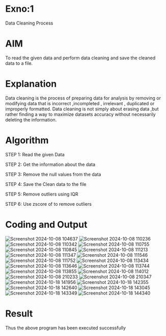 # Exno:1
Data Cleaning Process

# AIM
To read the given data and perform data cleaning and save the cleaned data to a file.

# Explanation
Data cleaning is the process of preparing data for analysis by removing or modifying data that is incorrect ,incompleted , irrelevant , duplicated or improperly formatted. Data cleaning is not simply about erasing data ,but rather finding a way to maximize datasets accuracy without necessarily deleting the information.

# Algorithm
STEP 1: Read the given Data

STEP 2: Get the information about the data

STEP 3: Remove the null values from the data

STEP 4: Save the Clean data to the file

STEP 5: Remove outliers using IQR

STEP 6: Use zscore of to remove outliers

# Coding and Output
![Screenshot 2024-10-08 104637](https://github.com/user-attachments/assets/cb9c1694-2e56-4f5a-b41d-eb8aec1ccfe3)
![Screenshot 2024-10-08 110236](https://github.com/user-attachments/assets/f213e6f3-5354-458d-972a-482a02727dc2)
![Screenshot 2024-10-08 110342](https://github.com/user-attachments/assets/75e904e0-2f42-4424-ace7-791fa50904d8)
![Screenshot 2024-10-08 110755](https://github.com/user-attachments/assets/4b4b41db-0e40-4e94-8e84-63fd07510f3c)
![Screenshot 2024-10-08 110845](https://github.com/user-attachments/assets/5051790e-a7d1-4e45-9be1-d387ee5d1207)
![Screenshot 2024-10-08 111213](https://github.com/user-attachments/assets/cef9ecc1-7879-40e5-b892-8eae1b7cf5b4)
![Screenshot 2024-10-08 111347](https://github.com/user-attachments/assets/e4c6e1f9-8d40-4214-91bc-55c04ff2dce2)
![Screenshot 2024-10-08 111546](https://github.com/user-attachments/assets/a490a193-f846-4c48-9659-7a1c896d4534)
![Screenshot 2024-10-08 111752](https://github.com/user-attachments/assets/490096f8-d237-4fa8-bfcd-e394e4a0bdb7)
![Screenshot 2024-10-08 113434](https://github.com/user-attachments/assets/105d558d-ef57-4a0a-baeb-3558cd22d20f)
![Screenshot 2024-10-08 113646](https://github.com/user-attachments/assets/2a25cf6d-99c8-4375-ab45-c4987c4dda59)
![Screenshot 2024-10-08 113744](https://github.com/user-attachments/assets/a2033991-14f6-43f9-8c14-8c3ebd82ba0f)
![Screenshot 2024-10-08 113855](https://github.com/user-attachments/assets/c22202de-e95b-4b68-8fc2-57f87ffe1919)
![Screenshot 2024-10-08 114012](https://github.com/user-attachments/assets/64f3c358-1ea0-4791-8cb6-c3068da2b43c)
![Screenshot 2024-10-08 210233](https://github.com/user-attachments/assets/58fc0ba0-4c2a-4d52-b1e2-23faeefc202e)
![Screenshot 2024-10-08 210347](https://github.com/user-attachments/assets/4b78c656-b02a-4d8d-af51-a9ca5924bfb1)
![Screenshot 2024-10-18 141956](https://github.com/user-attachments/assets/c1b1ac64-8da5-4b0c-a55d-405d9ab49922)
![Screenshot 2024-10-18 142355](https://github.com/user-attachments/assets/137d0b68-cb37-4e03-832e-1051db437877)
![Screenshot 2024-10-18 142640](https://github.com/user-attachments/assets/31a49b69-4197-4d40-a387-981ba6bf44a6)
![Screenshot 2024-10-18 143045](https://github.com/user-attachments/assets/6b7ea59f-6ec9-42a7-989d-9626ac08cfc8)
![Screenshot 2024-10-18 143349](https://github.com/user-attachments/assets/cef173ca-6024-4759-9c31-43035a5d6316)
![Screenshot 2024-10-18 144340](https://github.com/user-attachments/assets/7cd7f6f3-bbbd-4613-92a4-c2147b79169e)





















# Result
Thus the above program has been executed successfully
